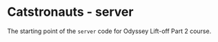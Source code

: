 # Catstronauts - server

The starting point of the `server` code for Odyssey Lift-off Part 2 course.